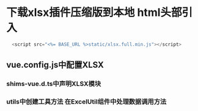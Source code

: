 # 下载xlsx插件压缩版到本地  html头部引入
  <!-- xlsx插件 -->
```javascript
  <script src="<%= BASE_URL %>static/xlsx.full.min.js"></script>
```

## vue.config.js中配置XLSX

### shims-vue.d.ts中声明XLSX模块

### utils中创建工具方法 在ExcelUtil组件中处理数据调用方法
